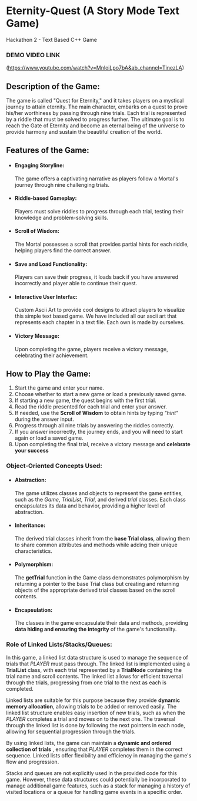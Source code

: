 # Eternity-Quest (A Story Mode Text Game)
Hackathon 2 - Text Based C++ Game 
### DEMO VIDEO LINK 
(https://www.youtube.com/watch?v=MnloiLpo7bA&ab_channel=TinezLA)


## Description of the Game:
The game is called "Quest for Eternity," and it takes players on a mystical journey to attain eternity. The main character, embarks on a quest to prove his/her worthiness by passing through nine trials. Each trial is represented by a riddle that must be solved to progress further. The ultimate goal is to reach the Gate of Eternity and become an eternal being of the universe to provide harmony and sustain the beautiful creation of the world.

## Features of the Game:

- ####  Engaging Storyline:
  The game offers a captivating narrative as players follow a Mortal's journey through nine challenging trials.
- #### Riddle-based Gameplay:
  Players must solve riddles to progress through each trial, testing their knowledge and problem-solving skills.
- #### Scroll of Wisdom:
  The Mortal possesses a scroll that provides partial hints for each riddle, helping players find the correct answer.
- #### Save and Load Functionality:
  Players can save their progress, it loads back if you have answered incorrectly and player able to continue their quest.
- #### Interactive User Interfac:
  Custom Ascii Art to provide cool designs to attract players to visualize this simple text based game. We have included
  all our ascii art that represents each chapter in a text file. Each own is made by ourselves.
- #### Victory Message:
  Upon completing the game, players receive a victory message, celebrating their achievement.

## How to Play the Game:

1. Start the game and enter your name.
2. Choose whether to start a new game or load a previously saved game.
3. If starting a new game, the quest begins with the first trial.
4. Read the riddle presented for each trial and enter your answer.
5. If needed, use the **Scroll of Wisdom** to obtain hints by typing *"hint"* during the answer input.
6. Progress through all nine trials by answering the riddles correctly.
7. If you answer incorrectly, the journey ends, and you will need to start again or load a saved game.
8. Upon completing the final trial, receive a victory message and **celebrate your success**


### Object-Oriented Concepts Used:

- #### Abstraction:
  The game utilizes classes and objects to represent the game entities, such as the *Game*, *TrialList*, *Trial*, and derived *trial* classes. Each class 
  encapsulates its data and behavior, providing a higher level of abstraction.
  
- #### Inheritance:
  The derived trial classes inherit from the **base Trial class**, allowing them to share common attributes and methods while adding their unique 
  characteristics.
  
- #### Polymorphism:
  The **getTrial** function in the Game class demonstrates polymorphism by returning a pointer to the base Trial class but creating and returning objects 
  of the appropriate derived trial classes based on the scroll contents.
  
- #### Encapsulation:
  The classes in the game encapsulate their data and methods, providing **data hiding and ensuring the integrity** of the game's functionality.


### Role of Linked Lists/Stacks/Queues:

In this game, a linked list data structure is used to manage the sequence of trials that *PLAYER* must pass through. The linked list is implemented using a **TrialList** class, with each trial represented by a **TrialNode** containing the trial name and scroll contents. The linked list allows for efficient traversal through the trials, progressing from one trial to the next as each is completed.

Linked lists are suitable for this purpose because they provide **dynamic memory allocation**, allowing trials to be added or removed easily. The linked list structure enables easy insertion of new trials, such as when the *PLAYER* completes a trial and moves on to the next one. The traversal through the linked list is done by following the next pointers in each node, allowing for sequential progression through the trials.

By using linked lists, the game can maintain a **dynamic and ordered collection of trials** , ensuring that *PLAYER* completes them in the correct sequence. Linked lists offer flexibility and efficiency in managing the game's flow and progression.

Stacks and queues are not explicitly used in the provided code for this game. However, these data structures could potentially be incorporated to manage additional game features, such as a stack for managing a history of visited locations or a queue for handling game events in a specific order.






